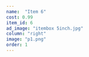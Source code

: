 ```yaml
---
name:  "Item 6"
cost: 0.99
item_id: 6
ad_image: "itembox 5inch.jpg"
column: "right"
image: "p1.png"
order: 1
---
```

